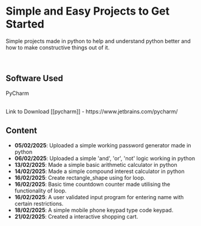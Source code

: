 # Simple and Easy Projects to Get Started
<p>Simple projects made in python to help and understand python better and how to make constructive things out of it.</p>
<br>

## Software Used 
<p>PyCharm</p>
<br>
Link to Download [[pycharm]] - https://www.jetbrains.com/pycharm/

## Content

- **05/02/2025**:  Uploaded a simple working password generator made in python <br>
- **06/02/2025**: Uploaded a simple 'and', 'or', 'not' logic working in python<br>
- **13/02/2025**: Made a simple basic arithmetic calculator in python<br>
- **14/02/2025**: Made a simple compound interest calculator in python<br>
- **16/02/2025**: Create rectangle_shape using for loop. <br>
- **16/02/2025**: Basic time countdown counter made utilising the functionality of loop. <br>
- **16/02/2025**: A user validated input program for entering name with certain restrictions. <br>
- **18/02/2025**: A simple mobile phone keypad type code keypad. <br>
- **21/02/2025**: Created a interactive shopping cart. <br>
